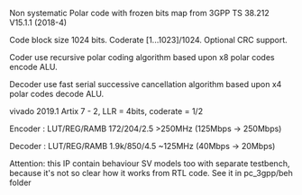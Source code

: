 Non systematic Polar code with frozen bits map from 3GPP TS 38.212 V15.1.1 (2018-4)

Code block size 1024 bits. Coderate [1...1023]/1024. Optional CRC support.

Coder use recursive polar coding algorithm based upon x8 polar codes encode ALU. 

Decoder use fast serial successive cancellation algorithm based upon x4 polar codes decode ALU. 

vivado 2019.1 Artix 7 - 2, LLR = 4bits, coderate = 1/2

Encoder 	: LUT/REG/RAMB 	172/204/2.5	  >250MHz (125Mbps -> 250Mbps) 

Decoder 	: LUT/REG/RAMB 	1.9k/850/4.5 	~125MHz (40Mbps -> 20Mbps) 

Attention: this IP contain behaviour SV models too with separate testbench, because it's not so clear how it works from RTL code. See it in pc_3gpp/beh folder





